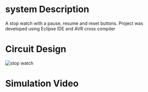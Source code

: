 # system Description

A stop watch with a pause, resume and reset buttons. Project was developed using Eclipse IDE and AVR cross compiler


# Circuit Design

![stop watch](https://user-images.githubusercontent.com/121635850/231244780-5d432b82-f878-4211-9584-f0bbf23d8e89.PNG)

# Simulation Video
